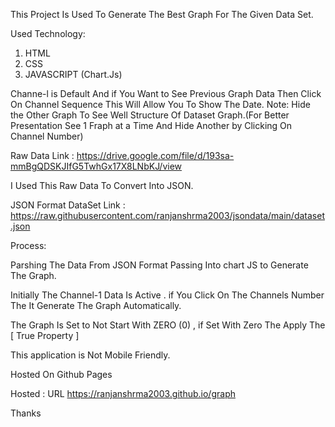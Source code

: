 This Project Is Used To Generate The Best Graph For The Given Data Set.

Used Technology:

1. HTML
2. CSS
3. JAVASCRIPT (Chart.Js)

Channe-l is Default And if You Want to See Previous Graph Data Then Click On Channel Sequence This Will Allow You To Show The Date.
Note: Hide the Other Graph To See Well Structure Of Dataset Graph.(For Better Presentation See 1 Fraph at a Time And Hide Another by Clicking On Channel Number)

Raw Data Link : https://drive.google.com/file/d/193sa-mmBgQDSKJIfG5TwhGx17X8LNbKJ/view

I Used This Raw Data To Convert Into JSON.

JSON Format DataSet Link : https://raw.githubusercontent.com/ranjanshrma2003/jsondata/main/dataset.json

Process:

Parshing The Data From JSON Format Passing Into chart JS to Generate The Graph.

Initially The Channel-1 Data Is Active .
if You Click On The Channels Number The It Generate The Graph Automatically.

The Graph Is Set to Not Start With ZERO (0) , if Set With Zero The Apply The [ True Property ]

This application is Not Mobile Friendly.

Hosted On Github Pages

Hosted : URL https://ranjanshrma2003.github.io/graph

Thanks
